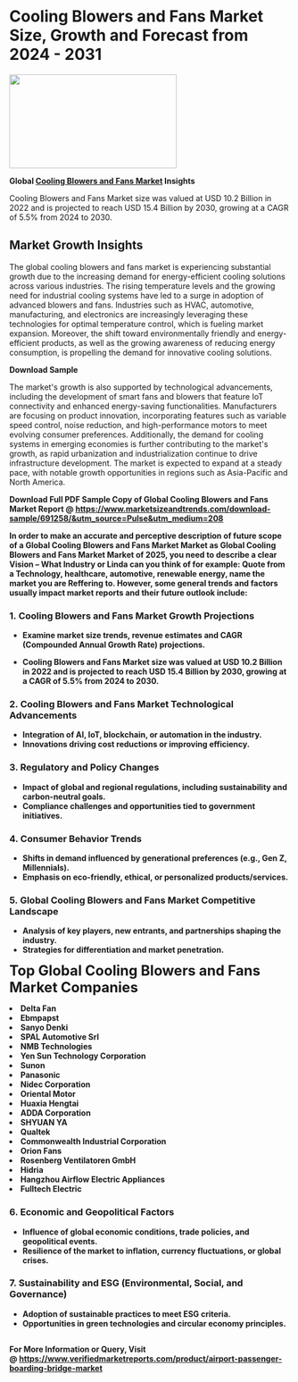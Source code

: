 <H1>Cooling Blowers and Fans Market Size, Growth and Forecast from 2024 - 2031</H1><img class="aligncenter size-medium wp-image-584254" src="https://thirdeyenews.in/wp-content/uploads/2024/09/Global-Market-Research-300x168.jpeg" alt="" width="300" height="168" /><p><strong>Global&nbsp;<a href="https://www.marketsizeandtrends.com/download-sample/691258/&amp;utm_source=Pulse&amp;utm_medium=208">Cooling Blowers and Fans Market</a> Insights</strong></p><p>Cooling Blowers and Fans Market size was valued at USD 10.2 Billion in 2022 and is projected to reach USD 15.4 Billion by 2030, growing at a CAGR of 5.5% from 2024 to 2030.</p><p><h2>Market Growth Insights</h2> <p>The global cooling blowers and fans market is experiencing substantial growth due to the increasing demand for energy-efficient cooling solutions across various industries. The rising temperature levels and the growing need for industrial cooling systems have led to a surge in adoption of advanced blowers and fans. Industries such as HVAC, automotive, manufacturing, and electronics are increasingly leveraging these technologies for optimal temperature control, which is fueling market expansion. Moreover, the shift toward environmentally friendly and energy-efficient products, as well as the growing awareness of reducing energy consumption, is propelling the demand for innovative cooling solutions.</p> <p><strong>Download Sample</strong></p> <p>The market's growth is also supported by technological advancements, including the development of smart fans and blowers that feature IoT connectivity and enhanced energy-saving functionalities. Manufacturers are focusing on product innovation, incorporating features such as variable speed control, noise reduction, and high-performance motors to meet evolving consumer preferences. Additionally, the demand for cooling systems in emerging economies is further contributing to the market's growth, as rapid urbanization and industrialization continue to drive infrastructure development. The market is expected to expand at a steady pace, with notable growth opportunities in regions such as Asia-Pacific and North America.</p> <p><strong></p><p><span class=""><strong>Download Full PDF Sample Copy of Global Cooling Blowers and Fans Market Report</strong> @ <a href="https://www.marketsizeandtrends.com/download-sample/691258/&amp;utm_source=Pulse&amp;utm_medium=208" target="_blank">https://www.marketsizeandtrends.com/download-sample/691258/&amp;utm_source=Pulse&amp;utm_medium=208</a></span></p><p>In order to make an accurate and perceptive description of future scope of a Global&nbsp;Cooling Blowers and Fans Market Market as Global&nbsp;Cooling Blowers and Fans Market Market of 2025, you need to describe a clear Vision &ndash; What Industry or Linda can you think of for example: Quote from a Technology, healthcare, automotive, renewable energy, name the market you are Reffering to. However, some general trends and factors usually impact market reports and their future outlook include:</p><h3>1.&nbsp;<strong>Cooling Blowers and Fans Market Growth Projections</strong></h3><ul><li>Examine market size trends, revenue estimates and CAGR (Compounded Annual Growth Rate) projections.</li><li><p>Cooling Blowers and Fans Market size was valued at USD 10.2 Billion in 2022 and is projected to reach USD 15.4 Billion by 2030, growing at a CAGR of 5.5% from 2024 to 2030.</p></li></ul><h3>2.&nbsp;<strong>Cooling Blowers and Fans Market Technological Advancements</strong></h3><ul><li>Integration of AI, IoT, blockchain, or automation in the industry.</li><li>Innovations driving cost reductions or improving efficiency.</li></ul><h3>3.&nbsp;<strong>Regulatory and Policy Changes</strong></h3><ul><li>Impact of global and regional regulations, including sustainability and carbon-neutral goals.</li><li>Compliance challenges and opportunities tied to government initiatives.</li></ul><h3>4.&nbsp;<strong>Consumer Behavior Trends</strong></h3><ul><li>Shifts in demand influenced by generational preferences (e.g., Gen Z, Millennials).</li><li>Emphasis on eco-friendly, ethical, or personalized products/services.</li></ul><h3>5.&nbsp;<strong>Global Cooling Blowers and Fans Market Competitive Landscape</strong></h3><ul><li>Analysis of key players, new entrants, and partnerships shaping the industry.</li><li>Strategies for differentiation and market penetration.</li></ul><p data-pm-slice="1 1 []"><span style="color: inherit; font-family: inherit; font-size: 25px;">Top Global Cooling Blowers and Fans Market Companies</span></p><div class="" data-test-id=""><p><li>Delta Fan</li><li> Ebmpapst</li><li> Sanyo Denki</li><li> SPAL Automotive Srl</li><li> NMB Technologies</li><li> Yen Sun Technology Corporation</li><li> Sunon</li><li> Panasonic</li><li> Nidec Corporation</li><li> Oriental Motor</li><li> Huaxia Hengtai</li><li> ADDA Corporation</li><li> SHYUAN YA</li><li> Qualtek</li><li> Commonwealth Industrial Corporation</li><li> Orion Fans</li><li> Rosenberg Ventilatoren GmbH</li><li> Hidria</li><li> Hangzhou Airflow Electric Appliances</li><li> Fulltech Electric</li></p></div><h3>6.&nbsp;<strong>Economic and Geopolitical Factors</strong></h3><ul><li>Influence of global economic conditions, trade policies, and geopolitical events.</li><li>Resilience of the market to inflation, currency fluctuations, or global crises.</li></ul><h3>7.&nbsp;<strong>Sustainability and ESG (Environmental, Social, and Governance)</strong></h3><ul><li>Adoption of sustainable practices to meet ESG criteria.</li><li>Opportunities in green technologies and circular economy principles.</li></ul><h2><strong style="font-size: 14px;">For More Information or Query, Visit @&nbsp;</strong><a style="background-color: #ffffff; font-size: 14px;" href="https://www.marketsizeandtrends.com/report/cooling-blowers-and-fans-market/" target="_blank">https://www.verifiedmarketreports.com/product/airport-passenger-boarding-bridge-market</a></h2>

